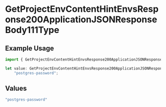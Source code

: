 # GetProjectEnvContentHintEnvsResponse200ApplicationJSONResponseBody111Type

## Example Usage

```typescript
import { GetProjectEnvContentHintEnvsResponse200ApplicationJSONResponseBody111Type } from "@vercel/sdk/models/operations";

let value: GetProjectEnvContentHintEnvsResponse200ApplicationJSONResponseBody111Type =
    "postgres-password";
```

## Values

```typescript
"postgres-password"
```